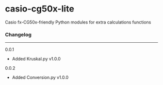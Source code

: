 # casio-cg50x-lite
Casio fx-CG50x-friendly Python modules for extra calculations functions

### Changelog
---
0.0.1
- Added Kruskal.py v1.0.0

0.0.2
- Added Conversion.py v1.0.0
